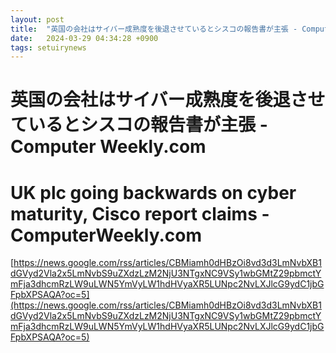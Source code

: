 ```yaml
---
layout: post
title:  "英国の会社はサイバー成熟度を後退させているとシスコの報告書が主張 - Computer Weekly.com"
date:   2024-03-29 04:34:28 +0900
tags: setuirynews 
---
```


# 英国の会社はサイバー成熟度を後退させているとシスコの報告書が主張 - Computer Weekly.com



# UK plc going backwards on cyber maturity, Cisco report claims - ComputerWeekly.com

[https://news.google.com/rss/articles/CBMiamh0dHBzOi8vd3d3LmNvbXB1dGVyd2Vla2x5LmNvbS9uZXdzLzM2NjU3NTgxNC9VSy1wbGMtZ29pbmctYmFja3dhcmRzLW9uLWN5YmVyLW1hdHVyaXR5LUNpc2NvLXJlcG9ydC1jbGFpbXPSAQA?oc=5](https://news.google.com/rss/articles/CBMiamh0dHBzOi8vd3d3LmNvbXB1dGVyd2Vla2x5LmNvbS9uZXdzLzM2NjU3NTgxNC9VSy1wbGMtZ29pbmctYmFja3dhcmRzLW9uLWN5YmVyLW1hdHVyaXR5LUNpc2NvLXJlcG9ydC1jbGFpbXPSAQA?oc=5)

